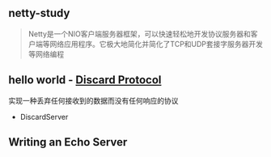 ## netty-study

> Netty是一个NIO客户端服务器框架，可以快速轻松地开发协议服务器和客户端等网络应用程序。它极大地简化并简化了TCP和UDP套接字服务器开发等网络编程

## hello world - [Discard Protocol](https://tools.ietf.org/html/rfc863)
  实现一种丢弃任何接收到的数据而没有任何响应的协议
 * DiscardServer

## Writing an Echo Server